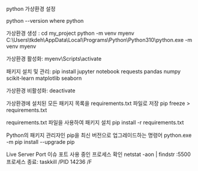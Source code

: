  python 가상환경 설정

python --version
where python

가상환경 생성 :
cd my_project
python -m venv myenv
C:\Users\tkdeh\AppData\Local\Programs\Python\Python310\python.exe -m venv myenv

가상환경 활성화:
myenv\Scripts\activate

패키지 설치 및 관리:
pip install jupyter notebook
            requests pandas numpy scikit-learn matplotlib seaborn

가상환경 비활성화:
deactivate

가상환경에 설치된 모든 패키지 목록을 requirements.txt 파일로 저장
pip freeze > requirements.txt

requirements.txt 파일을 사용하여 패키지 설치
pip install -r requirements.txt

Python의 패키지 관리자인 pip을 최신 버전으로 업그레이드하는 명령어
python.exe -m pip install --upgrade pip


Live Server Port 이슈
포트 사용 중인 프로세스 확인
netstat -aon | findstr :5500
프로세스 종료: taskkill /PID 14236 /F
